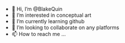 - 👋 Hi, I’m @BlakeQuin
- 👀 I’m interested in conceptual art
- 🌱 I’m currently learning github
- 💞️ I’m looking to collaborate on any platforms
- 📫 How to reach me ...

<!---
BlakeQuin/BlakeQuin is a ✨ special ✨ repository because its `README.md` (this file) appears on your GitHub profile.
You can click the Preview link to take a look at your changes.
--->

